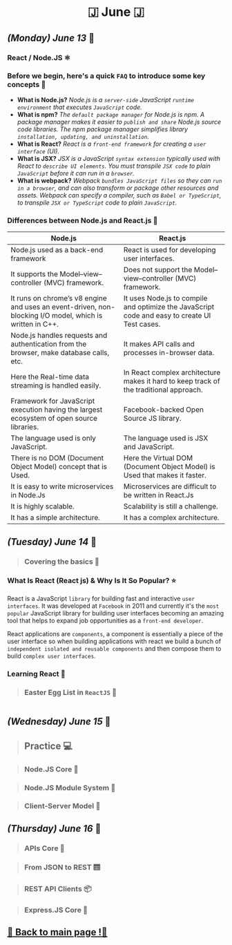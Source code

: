 <h1 align="center">🇯 June 🇯</h1>

## _(Monday) June 13_ 📢

### React / Node.JS ⚛️

### Before we begin, here's a quick `FAQ` to introduce some key concepts 🚪
* **What is Node.js?** *Node.js is a `server-side` JavaScript `runtime environment` that executes `JavaScript` code.*
* **What is npm?** *The `default package manager` for Node.js is npm. A package manager makes it easier to `publish and share` Node.js source code libraries. The npm package manager simplifies library `installation, updating, and uninstallation`.*
* **What is React?** *React is a `front-end framework` for creating a `user interface` (UI).*
* **What is JSX?** *JSX is a JavaScript `syntax extension` typically used with React to `describe UI elements`. You must transpile `JSX code` to plain `JavaScript` before it can run in a `browser`.*
* **What is webpack?** *Webpack `bundles JavaScript files` so they can `run in a browser`, and can also transform or package other resources and assets. Webpack can specify a compiler, such as `Babel or TypeScript`, to transpile `JSX or TypeScript` code to plain `JavaScript`.*

### Differences between Node.js and React.js 🛑

<table><tr><th>Node.js</th><th>React.js</th></tr></thead><tbody><tr><td>Node.js used as a back-end framework</td><td>React is used for developing user interfaces.</td></tr><tr><td>It supports the Model–view–controller (MVC) framework.</td><td>Does not support the Model–view–controller (MVC) framework.</td></tr><tr><td>It runs on chrome’s v8 engine and uses an event-driven, non-blocking I/O model, which is written in C++.</td><td>It uses Node.js to compile and optimize the JavaScript code and easy to create UI Test cases.</td></tr><tr><td>Node.js handles requests and authentication from the browser, make database calls, etc.</td><td>It makes API calls and processes in-browser data.</td></tr><tr><td>Here the Real-time data streaming is handled easily.&nbsp;</td><td>In React complex architecture makes it hard to keep track of the traditional approach.</td></tr><tr><td>Framework for JavaScript execution having the largest ecosystem of open source libraries.</td><td>Facebook-backed Open Source JS library.</td></tr><tr><td>The language used is only JavaScript.</td><td>The language used is JSX and JavaScript.</td></tr><tr><td>There is no DOM (Document Object Model) concept that is Used.</td><td>Here the Virtual DOM (Document Object Model) is Used that makes it faster.</td></tr><tr><td>It is easy to write microservices in Node.Js</td><td>Microservices are difficult to be written in React.Js</td></tr><tr><td>It is highly scalable.</td><td>Scalability is still a challenge.</td></tr><tr><td>It has a simple architecture.</td><td>It has a complex architecture.</td></tr></table>

## _(Tuesday) June 14_ 📢

>### Covering the basics 🧬

### What Is React (React js) & Why Is It So Popular? ⭐
React is a JavaScript `library` for building fast and interactive `user interfaces`. It was developed at `Facebook` in 2011 and currently it's the `most popular` JavaScript library for building user interfaces becoming an amazing tool that helps to expand job opportunities as a `front-end developer`.

React applications are `components`, a component is essentially a piece of the user interface so when building applications with react we build a bunch of `independent isolated and reusable components` and then compose them to build `complex user interfaces`.

### Learning React 🚩


>### Easter Egg List in `ReactJS` 🐰
```javascript 

```

## _(Wednesday) June 15_ 📢

>## Practice 💻

>### Node.JS Core 🧠

>### Node.JS Module System 🧪

>### Client-Server Model 🔗 

## _(Thursday) June 16_ 📢

>### APIs Core 💾

>### From JSON to REST 🛗

>### REST API Clients 📦

>### Express.JS Core 🎯

## [📎 Back to main page !📎](/home/readAura.md)
